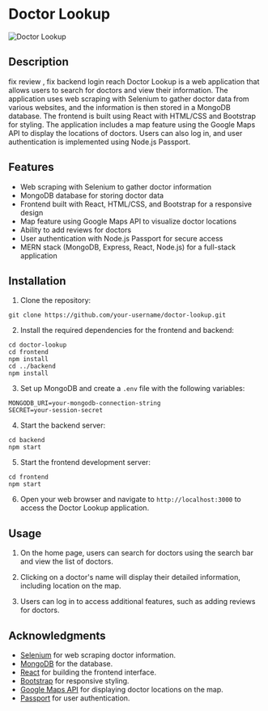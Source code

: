 # Doctor Lookup

![Doctor Lookup](doctor_lookup.jpg)

## Description
fix review ,
fix backend login reach
Doctor Lookup is a web application that allows users to search for doctors and view their information. The application uses web scraping with Selenium to gather doctor data from various websites, and the information is then stored in a MongoDB database. The frontend is built using React with HTML/CSS and Bootstrap for styling. The application includes a map feature using the Google Maps API to display the locations of doctors. Users can also log in, and user authentication is implemented using Node.js Passport.

## Features

- Web scraping with Selenium to gather doctor information
- MongoDB database for storing doctor data
- Frontend built with React, HTML/CSS, and Bootstrap for a responsive design
- Map feature using Google Maps API to visualize doctor locations
- Ability to add reviews for doctors
- User authentication with Node.js Passport for secure access
- MERN stack (MongoDB, Express, React, Node.js) for a full-stack application

## Installation

1. Clone the repository:
```
git clone https://github.com/your-username/doctor-lookup.git
```

2. Install the required dependencies for the frontend and backend:
```
cd doctor-lookup
cd frontend
npm install
cd ../backend
npm install
```


3. Set up MongoDB and create a `.env` file with the following variables:
```
MONGODB_URI=your-mongodb-connection-string
SECRET=your-session-secret
```


4. Start the backend server:
```
cd backend
npm start
```


5. Start the frontend development server:
```
cd frontend
npm start
```


6. Open your web browser and navigate to `http://localhost:3000` to access the Doctor Lookup application.

## Usage

1. On the home page, users can search for doctors using the search bar and view the list of doctors.

2. Clicking on a doctor's name will display their detailed information, including location on the map.

3. Users can log in to access additional features, such as adding reviews for doctors.


## Acknowledgments

- [Selenium](https://www.selenium.dev/) for web scraping doctor information.
- [MongoDB](https://www.mongodb.com/) for the database.
- [React](https://reactjs.org/) for building the frontend interface.
- [Bootstrap](https://getbootstrap.com/) for responsive styling.
- [Google Maps API](https://developers.google.com/maps) for displaying doctor locations on the map.
- [Passport](http://www.passportjs.org/) for user authentication.

